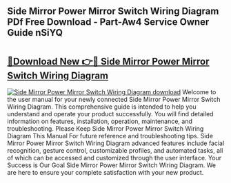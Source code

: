 ## Side Mirror Power Mirror Switch Wiring Diagram PDf Free Download - Part-Aw4 Service Owner Guide nSiYQ

# <h2><a href="http://dfix9p.blite.top/?on=Side+Mirror+Power+Mirror+Switch+Wiring+Diagram">🔗Download New 👉🔴 Side Mirror Power Mirror Switch Wiring Diagram</a></h2>

[![Side Mirror Power Mirror Switch Wiring Diagram download](https://i.imgur.com/lujVjoI.png)](http://dfix9p.blite.top/?on=Side+Mirror+Power+Mirror+Switch+Wiring+Diagram)
Welcome to the user manual for your newly connected Side Mirror Power Mirror Switch Wiring Diagram. This comprehensive guide is intended to help you understand and operate your product successfully. You will find detailed information on features, installation, operation, maintenance, and troubleshooting. Please Keep Side Mirror Power Mirror Switch Wiring Diagram This Manual For future reference and troubleshooting tips. Side Mirror Power Mirror Switch Wiring Diagram advanced features include facial recognition, gesture control, customizable profiles, and automated tasks, all of which can be accessed and customized through the user interface. Your Success is Our Goal Side Mirror Power Mirror Switch Wiring Diagram. We are here to ensure your complete satisfaction with your new product.
